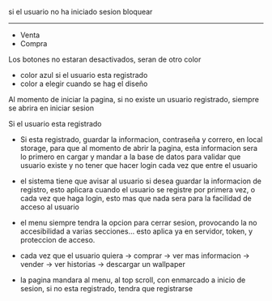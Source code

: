 si el usuario no ha iniciado sesion
bloquear

---

- Venta
- Compra

Los botones no estaran desactivados, seran de otro color

- color azul si el usuario esta registrado
- color a elegir cuando se hag el diseño

Al momento de iniciar la pagina, si no existe un
usuario registrado, siempre se abrira en iniciar sesion

Si el usuario esta registrado

- Si esta registrado, guardar la informacion, contraseña y correro, en local storage, para que al momento de abrir la pagina, esta informacion sera lo primero en cargar y mandar a la base de datos para validar que usuario existe y no tener que hacer login cada vez que entre el usuario

- el sistema tiene que avisar al usuario si desea guardar la informacion de registro, esto aplicara cuando el usuario se registre por primera vez, o cada vez que haga login, esto mas que nada sera para la facilidad de acceso al usuario

- el menu siempre tendra la opcion para cerrar sesion, provocando la no accesibilidad a varias secciones... esto aplica ya en servidor, token, y proteccion de acceso.

- cada vez que el usuario quiera
  -> comprar
  -> ver mas informacion
  -> vender
  -> ver historias
  -> descargar un wallpaper
- la pagina mandara al menu, al top scroll, con enmarcado a inicio de sesion, si no esta registrado, tendra que registrarse
